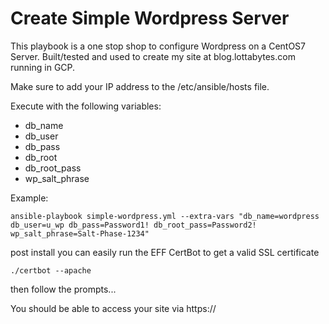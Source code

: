 # Create Simple Wordpress Server

This playbook is a one stop shop to configure Wordpress on a CentOS7 Server. Built/tested and used to create my site at blog.lottabytes.com running in GCP.

Make sure to add your IP address to the /etc/ansible/hosts file.

Execute with the following variables:
* db_name
* db_user
* db_pass
* db_root
* db_root_pass
* wp_salt_phrase

Example: 
```
ansible-playbook simple-wordpress.yml --extra-vars "db_name=wordpress db_user=u_wp db_pass=Password1! db_root_pass=Password2! wp_salt_phrase=Salt-Phase-1234"
```
post install you can easily run the EFF CertBot to get a valid SSL certificate
```
./certbot --apache
```
then follow the prompts...

You should be able to access your site via https://<fqdn or IP>
